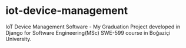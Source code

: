 # iot-device-management
IoT Device Management Software - My Graduation Project developed in Django for Software Engineering(MSc) SWE-599 course in Boğaziçi University.
